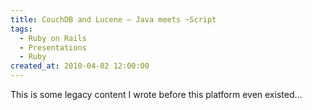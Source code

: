 ```yaml
---
title: CouchDB and Lucene — Java meets ~Script
tags:
  - Ruby on Rails
  - Presentations
  - Ruby
created_at: 2010-04-02 12:00:00
---
```


This is some legacy content I wrote before this platform even existed...